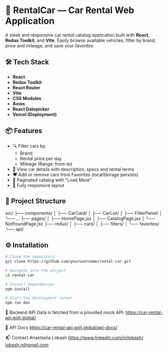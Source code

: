 # 🚗 RentalCar — Car Rental Web Application

A sleek and responsive car rental catalog application built with **React**, **Redux Toolkit**, and **Vite**. Easily browse available vehicles, filter by brand, price and mileage, and save your favorites.

## 🛠 Tech Stack

- **React**
- **Redux Toolkit**
- **React Router**
- **Vite**
- **CSS Modules**
- **Axios**
- **React Datepicker**
- **Vercel (Deployment)**

## 📦 Features

- 🔍 Filter cars by:
  - Brand
  - Rental price per day
  - Mileage (Range: from-to)
- 📄 View car details with description, specs and rental terms
- ❤️ Add or remove cars from Favorites (localStorage persists)
- 🔁 Paginated catalog with "Load More"
- 📱 Fully responsive layout

## 📁 Project Structure

src/
├── components/
│ ├── CarCard/
│ ├── CarList/
│ ├── FilterPanel/
│ └── ...
├── pages/
│ ├── HomePage.jsx
│ ├── CatalogPage.jsx
│ └── NotFoundPage.jsx
├── redux/
│ ├── cars/
│ ├── filters/
│ └── favorites/
└── api/

## ⚙️ Installation

```bash
# Clone the repository
git clone https://github.com/yourusername/rental-car.git

# Navigate into the project
cd rental-car

# Install dependencies
npm install

# Start the development server
npm run dev
```

🧪 Backend API
Data is fetched from a provided mock API:
https://car-rental-api.goit.global/

📖 API Docs
https://car-rental-api.goit.global/api-docs/

📬 Contact
Anastasiia Lobash
https://www.linkedin.com/in/lobash/
lobash.n@gmail.com
